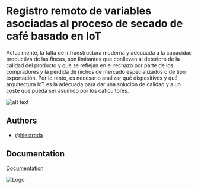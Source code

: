 
# Registro remoto de variables asociadas al proceso de secado de café basado en IoT

Actualmente, la falta de infraestructura moderna y adecuada a la capacidad productiva de las fincas, son limitantes que conllevan al deterioro de la calidad del producto y que se reflejan en el rechazo por parte de los compradores y la perdida de nichos de mercado especializados o de tipo exportación. 
Por lo tanto, es necesario analizar qué dispositivos y qué arquitectura IoT es la adecuada para dar una solución de calidad y a un coste que pueda ser asumido por los caficultores.


![alt text](https://raw.githubusercontent.com/hjestrada/TFM_UNIR/blob/master/DOCUMENTACION/Imagenes/Modelo%20PCB.png)


## Authors

- [@hjestrada](https://github.com/hjestrada)


## Documentation

[Documentation](https://github.com/hjestrada/TFM_UNIR/tree/master/DOCUMENTACION)


![Logo](https://upload.wikimedia.org/wikipedia/commons/d/df/Logo_UNIR.png)

